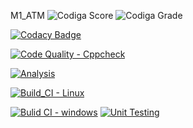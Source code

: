 M1_ATM
![Codiga Score](https://api.codiga.io/project/32303/score/svg)
![Codiga Grade](https://api.codiga.io/project/32303/status/svg)

[![Codacy Badge](https://app.codacy.com/project/badge/Grade/8048265b3b4b43f4b4990c8e362d9f50)](https://www.codacy.com/gh/Bhargavi239/M1_ATM/dashboard?utm_source=github.com&amp;utm_medium=referral&amp;utm_content=Bhargavi239/M1_ATM&amp;utm_campaign=Badge_Grade)

[![Code Quality - Cppcheck](https://github.com/Bhargavi239/M1_ATM/actions/workflows/c-cpp.yml/badge.svg)](https://github.com/Bhargavi239/M1_ATM/actions/workflows/c-cpp.yml)

[![Analysis](https://github.com/Bhargavi239/M1_ATM/actions/workflows/Analysis.yml/badge.svg)](https://github.com/Bhargavi239/M1_ATM/actions/workflows/Analysis.yml)


[![Build_CI - Linux](https://github.com/Bhargavi239/M1_ATM/actions/workflows/Linux.yml/badge.svg)](https://github.com/Bhargavi239/M1_ATM/actions/workflows/Linux.yml)


[![Bulid CI - windows](https://github.com/Bhargavi239/M1_ATM/actions/workflows/windows.yml/badge.svg)](https://github.com/Bhargavi239/M1_ATM/actions/workflows/windows.yml)
[![Unit Testing](https://github.com/Bhargavi239/M1_ATM/actions/workflows/unit-test.yml/badge.svg)](https://github.com/Bhargavi239/M1_ATM/actions/workflows/unit-test.yml)
